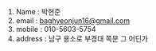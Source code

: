 1. Name : 박현준
2. email : baghyeonjun16@gmail.com
3. mobile : 010-5603-5754
4. address : 남구 용소로 부경대 쪽문 그 어딘가